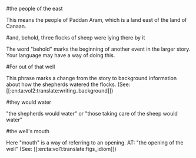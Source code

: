 #the people of the east

This means the people of Paddan Aram, which is a land east of the land of Canaan.

#and, behold, three flocks of sheep were lying there by it

The word "behold" marks the beginning of another event in the larger story. Your language may have a way of doing this.

#For out of that well

This phrase marks a change from the story to background information about how the shepherds watered the flocks. (See: [[:en:ta:vol2:translate:writing_background]])

#they would water

"the shepherds would water" or "those taking care of the sheep would water"

#the well's mouth

Here "mouth" is a way of referring to an opening. AT: "the opening of the well" (See: [[:en:ta:vol1:translate:figs_idiom]])